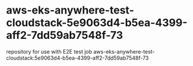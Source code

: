 # aws-eks-anywhere-test-cloudstack-5e9063d4-b5ea-4399-aff2-7dd59ab7548f-73
repository for use with E2E test job aws-eks-anywhere-test-cloudstack:5e9063d4-b5ea-4399-aff2-7dd59ab7548f-73

